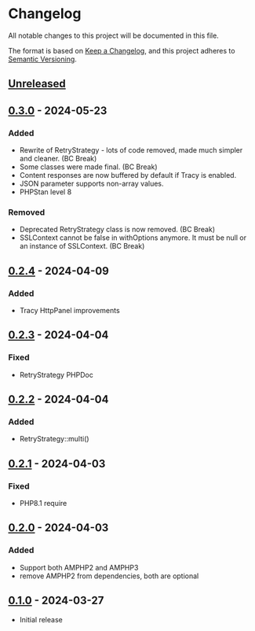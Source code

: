 # Changelog
All notable changes to this project will be documented in this file.

The format is based on [Keep a Changelog](https://keepachangelog.com/en/1.0.0/),
and this project adheres to [Semantic Versioning](https://semver.org/spec/v2.0.0.html).

## [Unreleased]



## [0.3.0] - 2024-05-23
### Added
- Rewrite of RetryStrategy - lots of code removed, made much simpler and cleaner. (BC Break)
- Some classes were made final. (BC Break)
- Content responses are now buffered by default if Tracy is enabled.
- JSON parameter supports non-array values.
- PHPStan level 8

### Removed
- Deprecated RetryStrategy class is now removed. (BC Break)
- SSLContext cannot be false in withOptions anymore. It must be null or an instance of SSLContext. (BC Break)

## [0.2.4] - 2024-04-09
### Added
- Tracy HttpPanel improvements

## [0.2.3] - 2024-04-04
### Fixed
- RetryStrategy PHPDoc

## [0.2.2] - 2024-04-04
### Added
- RetryStrategy::multi()

## [0.2.1] - 2024-04-03
### Fixed
- PHP8.1 require

## [0.2.0] - 2024-04-03
### Added
- Support both AMPHP2 and AMPHP3
- remove AMPHP2 from dependencies, both are optional

## [0.1.0] - 2024-03-27
- Initial release

[Unreleased]: https://github.com/efabrica-team/http-client/compare/0.3.0...master
[0.3.0]: https://github.com/efabrica-team/http-client/compare/0.2.4...0.3.0
[0.2.4]: https://github.com/efabrica-team/http-client/compare/0.2.3...0.2.4
[0.2.3]: https://github.com/efabrica-team/http-client/compare/0.2.2...0.2.3
[0.2.2]: https://github.com/efabrica-team/http-client/compare/0.2.1...0.2.2
[0.2.1]: https://github.com/efabrica-team/http-client/compare/0.2.0...0.2.1
[0.2.0]: https://github.com/efabrica-team/http-client/compare/0.1.0...0.2.0
[0.1.0]: https://github.com/efabrica-team/http-client/compare/...0.1.0
